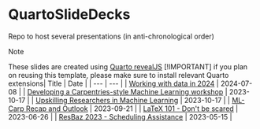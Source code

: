 # QuartoSlideDecks
Repo to host several presentations (in anti-chronological order)

 > [!NOTE] 
> These slides are created using [Quarto revealJS](https://quarto.org/docs/presentations/revealjs/) 
> [!IMPORTANT] 
> if you plan on reusing this template, please make sure to install relevant Quarto extensions| Title | Date |
| --- | --- |
| [Working with data in 2024](https://jensbri.github.io/QuartoSlides/DataWorkflows2024#/title-slide) | 2024-07-08 |
| [Developing a Carpentries-style Machine Learning workshop](https://jensbri.github.io/QuartoSlides/LightningTalk#/title-slide) | 2023-10-17 |
| [Upskilling Researchers in Machine Learning](https://jensbri.github.io/QuartoSlides/UpskillingResearchersInML#/title-slide) | 2023-10-17 |
| [ML-Carp Recap and Outlook](https://jensbri.github.io/QuartoSlides/ML-Recap#/title-slide) | 2023-09-21 |
| [LaTeX 101 - Don't be scared](https://jensbri.github.io/QuartoSlides/LaTeX101#/title-slide) | 2023-06-26 |
| [ResBaz 2023 - Scheduling Assistance](https://jensbri.github.io/QuartoSlides/ResBazPlanning#/title-slide) | 2023-05-15 |

